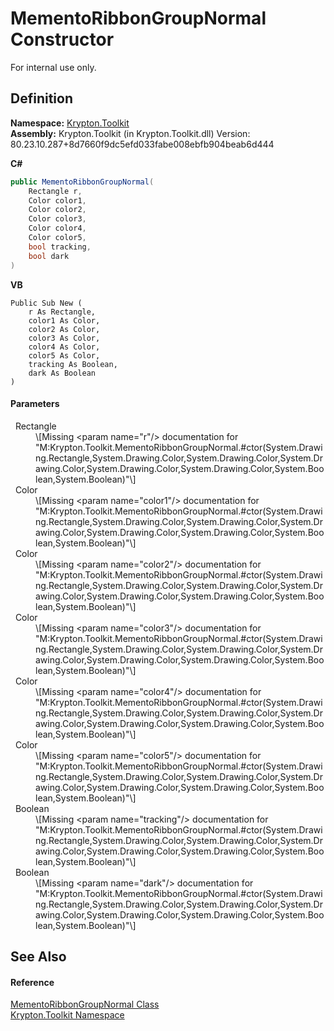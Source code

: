 # MementoRibbonGroupNormal Constructor


For internal use only.



## Definition
**Namespace:** <a href="79d2eac2-21f4-54ff-7552-b20c33c30600.md">Krypton.Toolkit</a>  
**Assembly:** Krypton.Toolkit (in Krypton.Toolkit.dll) Version: 80.23.10.287+8d7660f9dc5efd033fabe008ebfb904beab6d444

**C#**
``` C#
public MementoRibbonGroupNormal(
	Rectangle r,
	Color color1,
	Color color2,
	Color color3,
	Color color4,
	Color color5,
	bool tracking,
	bool dark
)
```
**VB**
``` VB
Public Sub New ( 
	r As Rectangle,
	color1 As Color,
	color2 As Color,
	color3 As Color,
	color4 As Color,
	color5 As Color,
	tracking As Boolean,
	dark As Boolean
)
```



#### Parameters
<dl><dt>  Rectangle</dt><dd>\[Missing &lt;param name="r"/&gt; documentation for "M:Krypton.Toolkit.MementoRibbonGroupNormal.#ctor(System.Drawing.Rectangle,System.Drawing.Color,System.Drawing.Color,System.Drawing.Color,System.Drawing.Color,System.Drawing.Color,System.Boolean,System.Boolean)"\]</dd><dt>  Color</dt><dd>\[Missing &lt;param name="color1"/&gt; documentation for "M:Krypton.Toolkit.MementoRibbonGroupNormal.#ctor(System.Drawing.Rectangle,System.Drawing.Color,System.Drawing.Color,System.Drawing.Color,System.Drawing.Color,System.Drawing.Color,System.Boolean,System.Boolean)"\]</dd><dt>  Color</dt><dd>\[Missing &lt;param name="color2"/&gt; documentation for "M:Krypton.Toolkit.MementoRibbonGroupNormal.#ctor(System.Drawing.Rectangle,System.Drawing.Color,System.Drawing.Color,System.Drawing.Color,System.Drawing.Color,System.Drawing.Color,System.Boolean,System.Boolean)"\]</dd><dt>  Color</dt><dd>\[Missing &lt;param name="color3"/&gt; documentation for "M:Krypton.Toolkit.MementoRibbonGroupNormal.#ctor(System.Drawing.Rectangle,System.Drawing.Color,System.Drawing.Color,System.Drawing.Color,System.Drawing.Color,System.Drawing.Color,System.Boolean,System.Boolean)"\]</dd><dt>  Color</dt><dd>\[Missing &lt;param name="color4"/&gt; documentation for "M:Krypton.Toolkit.MementoRibbonGroupNormal.#ctor(System.Drawing.Rectangle,System.Drawing.Color,System.Drawing.Color,System.Drawing.Color,System.Drawing.Color,System.Drawing.Color,System.Boolean,System.Boolean)"\]</dd><dt>  Color</dt><dd>\[Missing &lt;param name="color5"/&gt; documentation for "M:Krypton.Toolkit.MementoRibbonGroupNormal.#ctor(System.Drawing.Rectangle,System.Drawing.Color,System.Drawing.Color,System.Drawing.Color,System.Drawing.Color,System.Drawing.Color,System.Boolean,System.Boolean)"\]</dd><dt>  Boolean</dt><dd>\[Missing &lt;param name="tracking"/&gt; documentation for "M:Krypton.Toolkit.MementoRibbonGroupNormal.#ctor(System.Drawing.Rectangle,System.Drawing.Color,System.Drawing.Color,System.Drawing.Color,System.Drawing.Color,System.Drawing.Color,System.Boolean,System.Boolean)"\]</dd><dt>  Boolean</dt><dd>\[Missing &lt;param name="dark"/&gt; documentation for "M:Krypton.Toolkit.MementoRibbonGroupNormal.#ctor(System.Drawing.Rectangle,System.Drawing.Color,System.Drawing.Color,System.Drawing.Color,System.Drawing.Color,System.Drawing.Color,System.Boolean,System.Boolean)"\]</dd></dl>

## See Also


#### Reference
<a href="64be8fa5-9c6d-8668-d419-35844c0010ff.md">MementoRibbonGroupNormal Class</a>  
<a href="79d2eac2-21f4-54ff-7552-b20c33c30600.md">Krypton.Toolkit Namespace</a>  
